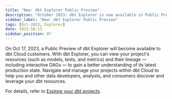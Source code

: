 ```yaml
---
title: "New: dbt Explorer Public Preview"
description: "October 2023: dbt Explorer is now available in Public Preview. You can use it to understand, improve, and leverage your dbt projects."
sidebar_label: "New: dbt Explorer Public Preview"
tags: [Oct-2023, Explorer]
date: 2023-10-13
sidebar_position: 07
---
```


On Oct 17, 2023, a Public Preview of dbt Explorer will become available to dbt Cloud customers. With dbt Explorer, you can view your project's resources (such as models, tests, and metrics) and their lineage &mdash; including interactive DAGs &mdash; to gain a better understanding of its latest production state. Navigate and manage your projects within dbt Cloud to help you and other data developers, analysts, and consumers discover and leverage your dbt resources.

For details, refer to [Explore your dbt projects](/docs/collaborate/explore-projects). 

